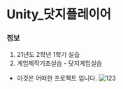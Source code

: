 # Unity_닷지플레이어
### 정보
1. 21년도 2학년 1학기 실습
2. 게임제작기초실습 - 닷지게임실습
 - 이것은 어떠한 프로젝트 입니다.
![123](https://user-images.githubusercontent.com/80022610/118427070-5b56c780-b707-11eb-835d-7cc8d036c84f.PNG)
